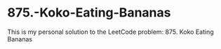 # 875.-Koko-Eating-Bananas
This is my personal solution to the LeetCode problem: 875. Koko Eating Bananas
